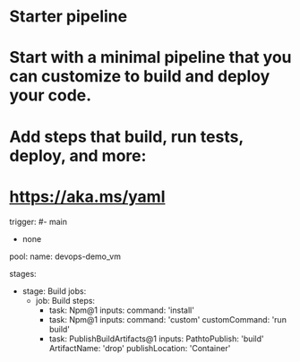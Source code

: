 # Starter pipeline
# Start with a minimal pipeline that you can customize to build and deploy your code.
# Add steps that build, run tests, deploy, and more:
# https://aka.ms/yaml

trigger:
#- main
- none

pool:
  name: devops-demo_vm

stages:
  - stage: Build
    jobs:
    - job: Build
      steps:
      - task: Npm@1
        inputs:
          command: 'install'
      - task: Npm@1
        inputs:
          command: 'custom'
          customCommand: 'run build'
      - task: PublishBuildArtifacts@1
        inputs:
          PathtoPublish: 'build'
          ArtifactName: 'drop'
          publishLocation: 'Container'
